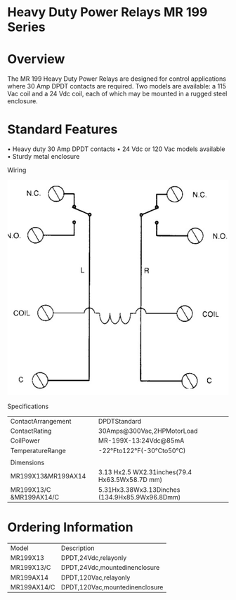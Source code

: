 # Heavy Duty Power Relays MR 199 Series  

# Overview  

The MR 199 Heavy Duty Power Relays are designed for control applications where 30 Amp DPDT contacts are required. Two models are available: a 115 Vac coil and a 24 Vdc coil, each of which may be mounted in a rugged steel enclosure.  

# Standard Features  

•	 Heavy duty 30 Amp DPDT contacts •	 24 Vdc or 120 Vac models available •	 Sturdy metal enclosure  

Wiring  

![](images/f5c8918481e3a093b03d5be65cf30827388ba64447fef318c3b7614fdf856fb9.jpg)  

Specifications   


<html><body><table><tr><td>ContactArrangement</td><td>DPDTStandard</td></tr><tr><td>ContactRating</td><td>30Amps@300Vac,2HPMotorLoad</td></tr><tr><td>CoilPower</td><td>MR-199X-13:24Vdc@85mA</td></tr><tr><td>TemperatureRange</td><td>-22°Fto122°F(-30°Cto50°C)</td></tr><tr><td></td><td></td></tr><tr><td>Dimensions</td><td></td></tr><tr><td>MR199X13&MR199AX14</td><td>3.13 Hx2.5 WX2.31inches(79.4 Hx63.5Wx58.7D mm)</td></tr><tr><td>MR199X13/C &MR199AX14/C</td><td>5.31Hx3.38Wx3.13Dinches (134.9Hx85.9Wx96.8Dmm)</td></tr></table></body></html>  

# Ordering Information  

<html><body><table><tr><td>Model</td><td>Description</td></tr><tr><td>MR199X13</td><td>DPDT,24Vdc,relayonly</td></tr><tr><td>MR199X13/C</td><td>DPDT,24Vdc,mountedinenclosure</td></tr><tr><td>MR199AX14</td><td>DPDT,120Vac,relayonly</td></tr><tr><td>MR199AX14/C</td><td>DPDT,120Vac,mountedinenclosure</td></tr></table></body></html>  